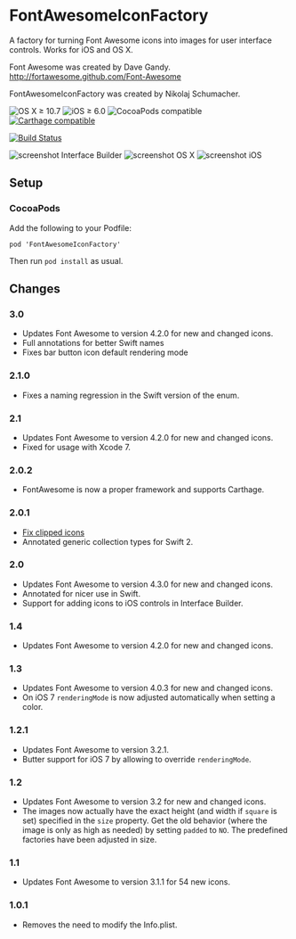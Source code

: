 FontAwesomeIconFactory
======================

A factory for turning Font Awesome icons into images for user interface
controls. Works for iOS and OS X.

Font Awesome was created by Dave Gandy.
http://fortawesome.github.com/Font-Awesome

FontAwesomeIconFactory was created by Nikolaj Schumacher.

![OS X ≥ 10.7](https://img.shields.io/badge/OS%20X-≥%2010.7-lightgrey.svg) ![iOS ≥ 6.0](https://img.shields.io/badge/iOS%20-≥%206.0-lightgrey.svg) ![CocoaPods compatible](https://img.shields.io/cocoapods/v/FontAwesomeIconFactory.svg) [![Carthage compatible](https://img.shields.io/badge/Carthage-compatible-4BC51D.svg?style=flat)](https://github.com/Carthage/Carthage)

[![Build Status](https://travis-ci.org/nschum/FontAwesomeIconFactory.svg?branch=master)](https://travis-ci.org/nschum/FontAwesomeIconFactory)

![screenshot Interface Builder](https://nschum.github.io/FontAwesomeIconFactory/screenshot-IB@2x.png)
![screenshot OS X](https://nschum.github.io/FontAwesomeIconFactory/screenshot-OSX@2x.png)
![screenshot iOS](https://nschum.github.io/FontAwesomeIconFactory/screenshot-iOS@2x.png)

Setup
-----

### CocoaPods ###

Add the following to your Podfile:

    pod 'FontAwesomeIconFactory'

Then run `pod install` as usual.

Changes
-------

### 3.0 ###

- Updates Font Awesome to version 4.2.0 for new and changed icons.
- Full annotations for better Swift names
- Fixes bar button icon default rendering mode

### 2.1.0 ###

- Fixes a naming regression in the Swift version of the enum.

### 2.1 ###

- Updates Font Awesome to version 4.2.0 for new and changed icons.
- Fixed for usage with Xcode 7.

### 2.0.2 ###

- FontAwesome is now a proper framework and supports Carthage.

### 2.0.1 ###

- [Fix clipped icons](https://github.com/nschum/FontAwesomeIconFactory/issues/9)
- Annotated generic collection types for Swift 2.

### 2.0 ###

- Updates Font Awesome to version 4.3.0 for new and changed icons.
- Annotated for nicer use in Swift.
- Support for adding icons to iOS controls in Interface Builder.

### 1.4 ###

- Updates Font Awesome to version 4.2.0 for new and changed icons.

### 1.3 ###

- Updates Font Awesome to version 4.0.3 for new and changed icons.
- On iOS 7 `renderingMode` is now adjusted automatically when setting a color.

### 1.2.1 ###

- Updates Font Awesome to version 3.2.1.
- Butter support for iOS 7 by allowing to override `renderingMode`.

### 1.2 ###

- Updates Font Awesome to version 3.2 for new and changed icons.
- The images now actually have the exact height (and width if `square` is set)
  specified in the `size` property. Get the old behavior (where the image is
  only as high as needed) by setting `padded` to `NO`. The predefined factories
  have been adjusted in size.

### 1.1 ###

- Updates Font Awesome to version 3.1.1 for 54 new icons.

### 1.0.1 ###

- Removes the need to modify the Info.plist.
